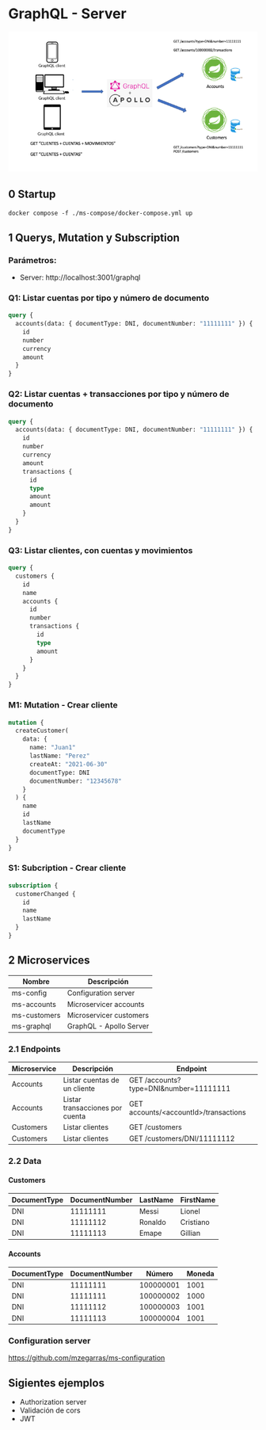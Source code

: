 # GraphQL - Server

![Architecture](./resources/Architecture.png "Architecture")

## 0 Startup
```shell
docker compose -f ./ms-compose/docker-compose.yml up
```

## 1 Querys, Mutation y Subscription

### Parámetros:

* Server: http://localhost:3001/graphql

### Q1: Listar cuentas por tipo y número de documento
```GraphQL
query {
  accounts(data: { documentType: DNI, documentNumber: "11111111" }) {
    id
    number
    currency
    amount
  }
}
```

### Q2: Listar cuentas + transacciones por tipo y número de documento
```GraphQL
query {
  accounts(data: { documentType: DNI, documentNumber: "11111111" }) {
    id
    number
    currency
    amount
    transactions {
      id
      type
      amount
      amount
    }
  }
}

```

### Q3: Listar clientes, con cuentas y movimientos
```GraphQL
query {
  customers {
    id
    name
    accounts {
      id
      number
      transactions {
        id
        type
        amount
      }
    }
  }
}
```

### M1: Mutation - Crear cliente
```GraphQL
mutation {
  createCustomer(
    data: {
      name: "Juan1"
      lastName: "Perez"
      createAt: "2021-06-30"
      documentType: DNI
      documentNumber: "12345678"
    }
  ) {
    name
    id
    lastName
    documentType
  }
}
```

### S1: Subcription - Crear cliente
```GraphQL
subscription {
  customerChanged {
    id
    name
    lastName
  }
}
```

## 2 Microservices

Nombre | Descripción
------------- | -------------
ms-config  | Configuration server
ms-accounts  | Microservicer accounts
ms-customers  | Microservicer customers
ms-graphql | GraphQL - Apollo Server

### 2.1 Endpoints
Microservice  | Descripción  | Endpoint
------------- | ------------- | -------------
Accounts | Listar cuentas de un cliente| GET /accounts?type=DNI&number=11111111
Accounts | Listar transacciones por cuenta| GET accounts/\<accountId>/transactions
Customers | Listar clientes| GET /customers
Customers | Listar clientes| GET /customers/DNI/11111112

### 2.2 Data

#### Customers

DocumentType  | DocumentNumber  | LastName | FirstName
------------- | ------------- | -------------| -------------
DNI|11111111|Messi|Lionel
DNI|11111112|Ronaldo|Cristiano
DNI|11111113|Emape|Gillian

#### Accounts

DocumentType  | DocumentNumber  | Número | Moneda
------------- | ------------- | -------------| -------------
DNI|11111111|100000001|1001
DNI|11111111|100000002|1000
DNI|11111112|100000003|1001
DNI|11111113|100000004|1001

### Configuration server


https://github.com/mzegarras/ms-configuration




## Sigientes ejemplos
* Authorization server
* Validación de cors
* JWT